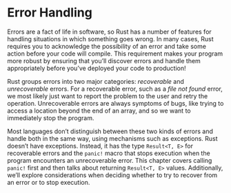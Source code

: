 # Error Handling

Errors are a fact of life in software, so Rust has a number of features for
handling situations in which something goes wrong. In many cases, Rust requires
you to acknowledge the possibility of an error and take some action before your
code will compile. This requirement makes your program more robust by ensuring
that you’ll discover errors and handle them appropriately before you’ve
deployed your code to production!

Rust groups errors into two major categories: *recoverable* and *unrecoverable*
errors. For a recoverable error, such as a *file not found* error, we most
likely just want to report the problem to the user and retry the operation.
Unrecoverable errors are always symptoms of bugs, like trying to access a
location beyond the end of an array, and so we want to immediately stop the
program.

Most languages don’t distinguish between these two kinds of errors and handle
both in the same way, using mechanisms such as exceptions. Rust doesn’t have
exceptions. Instead, it has the type `Result<T, E>` for recoverable errors and
the `panic!` macro that stops execution when the program encounters an
unrecoverable error. This chapter covers calling `panic!` first and then talks
about returning `Result<T, E>` values. Additionally, we’ll explore
considerations when deciding whether to try to recover from an error or to stop
execution.
